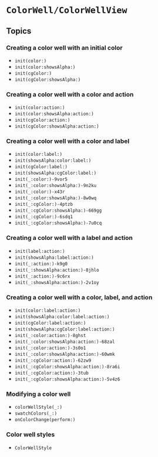 # ``ColorWell/ColorWellView``

## Topics

### Creating a color well with an initial color

- ``init(color:)``
- ``init(color:showsAlpha:)``
- ``init(cgColor:)``
- ``init(cgColor:showsAlpha:)``

### Creating a color well with a color and action

- ``init(color:action:)``
- ``init(color:showsAlpha:action:)``
- ``init(cgColor:action:)``
- ``init(cgColor:showsAlpha:action:)``

### Creating a color well with a color and label

- ``init(color:label:)``
- ``init(showsAlpha:color:label:)``
- ``init(cgColor:label:)``
- ``init(showsAlpha:cgColor:label:)``
- ``init(_:color:)-9vor5``
- ``init(_:color:showsAlpha:)-9n2ku``
- ``init(_:color:)-x43r``
- ``init(_:color:showsAlpha:)-8w0wq``
- ``init(_:cgColor:)-4ptzb``
- ``init(_:cgColor:showsAlpha:)-669gg``
- ``init(_:cgColor:)-6sdq1``
- ``init(_:cgColor:showsAlpha:)-7u0cq``

### Creating a color well with a label and action

- ``init(label:action:)``
- ``init(showsAlpha:label:action:)``
- ``init(_:action:)-k9g0``
- ``init(_:showsAlpha:action:)-8jhlo``
- ``init(_:action:)-9c6rx``
- ``init(_:showsAlpha:action:)-2v1oy``

### Creating a color well with a color, label, and action

- ``init(color:label:action:)``
- ``init(showsAlpha:color:label:action:)``
- ``init(cgColor:label:action:)``
- ``init(showsAlpha:cgColor:label:action:)``
- ``init(_:color:action:)-8ghst``
- ``init(_:color:showsAlpha:action:)-68zal``
- ``init(_:color:action:)-3s0o1``
- ``init(_:color:showsAlpha:action:)-60wmk``
- ``init(_:cgColor:action:)-62zw9``
- ``init(_:cgColor:showsAlpha:action:)-8ra6i``
- ``init(_:cgColor:action:)-3tub``
- ``init(_:cgColor:showsAlpha:action:)-5v4z6``

### Modifying a color well

- ``colorWellStyle(_:)``
- ``swatchColors(_:)``
- ``onColorChange(perform:)``

### Color well styles

- ``ColorWellStyle``
